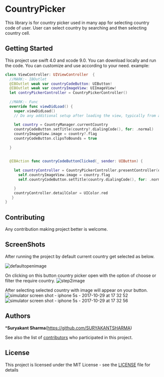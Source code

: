 # CountryPicker

This library is for country picker used in many app for selecting country code of user. User can select country by searching and then selecting country cell.


## Getting Started

This project use swift 4.0 and xcode 9.0. You can download locally and run the code. You can customize and use according to your need. 
example:
```swift
class ViewController: UIViewController  {
  //MARK:- IBOutlet
  @IBOutlet weak var countryCodeButton: UIButton!
  @IBOutlet weak var countryImageView: UIImageView!
  let contryPickerController = CountryPickerController()
  
  //MARK:- Func
  override func viewDidLoad() {
    super.viewDidLoad()
    // Do any additional setup after loading the view, typically from a nib.
   
    let country = CountryManager.currentCountry
    countryCodeButton.setTitle(country?.dialingCode(), for: .normal)
    countryImageView.image = country?.flag
    countryCodeButton.clipsToBounds = true
    
  }
  
  
  @IBAction func countryCodeButtonClicked(_ sender: UIButton) {
    
    let countryController = CountryPickerController.presentController(on: self) { (country: Country) in
      self.countryImageView.image = country.flag
      self.countryCodeButton.setTitle(country.dialingCode(), for: .normal)

    }
    countryController.detailColor = UIColor.red
   }  
}
```
## Contributing

Any contribution making project better is welcome.

## ScreenShots
After running the project by default current country get selected as below.

![defaultopenimage](https://github.com/senseiphoneX/CountyPicker/blob/master/Usage%20Resource/screenshot1.png)



On clicking on this button country picker open with the option of choose or filter the require country.
![step2image](https://github.com/senseiphoneX/CountyPicker/blob/master/Usage%20Resource/screenshot2.png)


After selecting selected country with image will appear on your button.
![simulator screen shot - iphone 5s - 2017-10-29 at 17 32 52](https://github.com/senseiphoneX/CountyPicker/blob/master/Usage%20Resource/screenshot3.png)
![simulator screen shot - iphone 5s - 2017-10-29 at 17 32 56](https://github.com/senseiphoneX/CountyPicker/blob/master/Usage%20Resource/screenshot4.png)


## Authors

***Suryakant Sharma**(https://github.com/SURYAKANTSHARMA)

See also the list of [contributors](https://github.com/SURYAKANTSHARMA/CountyPicker/contributors) who participated in this project.

## License

This project is licensed under the MIT License - see the [LICENSE](LICENSE) file for details


